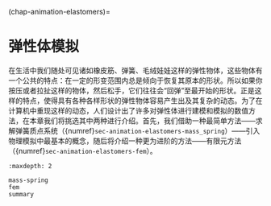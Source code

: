 (chap-animation-elastomers)=
# 弹性体模拟

在生活中我们随处可见诸如橡皮筋、弹簧、毛绒娃娃这样的弹性物体，这些物体有一个公共的特点：在一定的形变范围内总是倾向于恢复其原本的形状。所以如果你按压或者拉扯这样的物体，然后松手，它们往往会“回弹”至最开始的形状。正是这样的特点，使得具有各种各样形状的弹性物体容易产生出及其复杂的动态。为了在计算机中重现这样的动态，人们设计出了许多对弹性体进行建模和模拟的数值方法，在本章我们将挑选其中两种进行介绍。首先，我们借助一种最简单方法——求解弹簧质点系统（{numref}`sec-animation-elastomers-mass_spring`）——引入物理模拟中最基本的概念，随后将介绍一种更为进阶的方法——有限元方法（{numref}`sec-animation-elastomers-fem`）。

```{toctree}
:maxdepth: 2

mass-spring
fem
summary
```